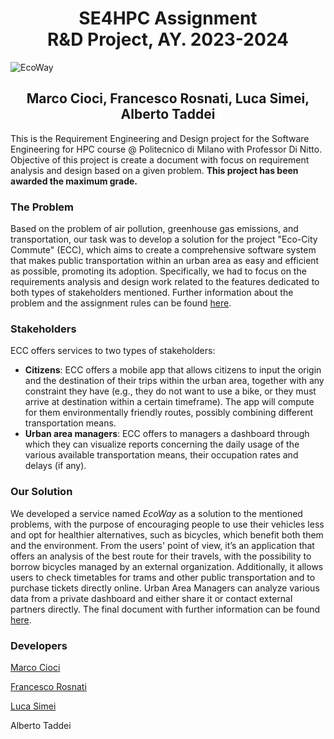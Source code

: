 # <div align="center"> SE4HPC Assignment </div> <div align="center"> R&D Project, AY. 2023-2024 </div>

![EcoWay](https://github.com/luca-simei/SE4HPC_RD_project/blob/main/images/ewicon.jpg)

## <div align="center"> Marco Cioci, Francesco Rosnati, Luca Simei, Alberto Taddei </div>

This is the Requirement Engineering and Design project for the Software Engineering for HPC course @ Politecnico di Milano with Professor Di Nitto. Objective of this project is create a document with focus on requirement analysis and design based on a given problem. 
__This project has been awarded the maximum grade.__

### The Problem
Based on the problem of air pollution, greenhouse gas emissions, and transportation, our task was to develop a solution for the project "Eco-City Commute" (ECC), which aims to create a comprehensive software system that makes public transportation within an urban area as easy and efficient as possible, promoting its adoption. Specifically, we had to focus on the requirements analysis and design work related to the features dedicated to both types of stakeholders mentioned. Further information about the problem and the assignment rules can be found [here](https://github.com/luca-simei/SE4HPC_RD_project/blob/main/Specification/RD_project.pdf).

### Stakeholders
ECC offers services to two types of stakeholders:  
* __Citizens__: ECC offers a mobile app that allows citizens to input the origin and the 
destination of their trips within the urban area, together with any constraint they have 
(e.g., they do not want to use a bike, or they must arrive at destination within a certain 
timeframe). The app will compute for them environmentally friendly routes, possibly 
combining different transportation means.  
* __Urban area managers__: ECC offers to managers a dashboard through which they can 
visualize reports concerning the daily usage of the various available transportation 
means, their occupation rates and delays (if any).

### Our Solution
We developed a service named _EcoWay_ as a solution to the mentioned problems, with the purpose of encouraging people to use their vehicles less and opt for healthier alternatives, such as bicycles, which benefit both them and the environment. From the users' point of view, it’s an application that offers an analysis of the best route for their travels, with the possibility to borrow bicycles managed by an external organization. Additionally, it allows users to check timetables for trams and other public transportation and to purchase tickets directly online. Urban Area Managers can analyze various data from a private dashboard and either share it or contact external partners directly. The final document with further information can be found [here](https://github.com/luca-simei/SE4HPC_RD_project/blob/main/EcoWay.pdf).

### Developers
[Marco Cioci](https://github.com/MarcoCioci)

[Francesco Rosnati](https://github.com/RosNaviGator)

[Luca Simei](https://github.com/luca-simei)

Alberto Taddei
